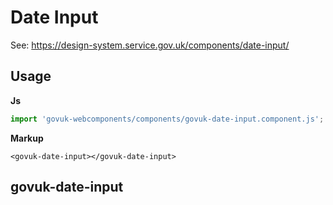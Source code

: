 # Date Input

See: https://design-system.service.gov.uk/components/date-input/

## Usage

**Js**

```javascript
import 'govuk-webcomponents/components/govuk-date-input.component.js';
```


**Markup**

```markup
<govuk-date-input></govuk-date-input>
```


## govuk-date-input
